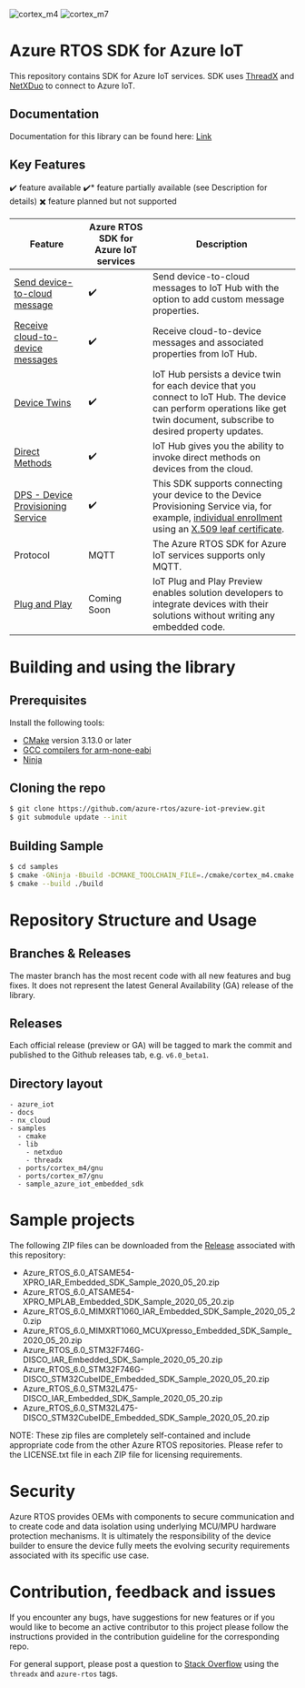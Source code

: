 ![cortex_m4](https://github.com/azure-rtos/azure-iot-preview/workflows/cortex_m4/badge.svg)
![cortex_m7](https://github.com/azure-rtos/azure-iot-preview/workflows/cortex_m7/badge.svg)

# Azure RTOS SDK for Azure IoT

This repository contains SDK for Azure IoT services. SDK uses [ThreadX](https://github.com/azure-rtos/threadx) and [NetXDuo](https://github.com/azure-rtos/netxduo) to connect to Azure IoT.

## Documentation

Documentation for this library can be found here: [Link](docs/azure_rtos_iot_sdk_api.md)

## Key Features

:heavy_check_mark: feature available  :heavy_check_mark:* feature partially available (see Description for details)  :heavy_multiplication_x: feature planned but not supported

Feature | Azure RTOS SDK for Azure IoT services  | Description
---------|----------|---------------------
 [Send device-to-cloud message](https://docs.microsoft.com/azure/iot-hub/iot-hub-devguide-messages-d2c) | :heavy_check_mark: | Send device-to-cloud messages to IoT Hub with the option to add custom message properties. 
 [Receive cloud-to-device messages](https://docs.microsoft.com/azure/iot-hub/iot-hub-devguide-messages-c2d) | :heavy_check_mark: | Receive cloud-to-device messages and associated properties from IoT Hub.   
 [Device Twins](https://docs.microsoft.com/azure/iot-hub/iot-hub-devguide-device-twins) | :heavy_check_mark: | IoT Hub persists a device twin for each device that you connect to IoT Hub.  The device can perform operations like get twin document, subscribe to desired property updates.
 [Direct Methods](https://docs.microsoft.com/azure/iot-hub/iot-hub-devguide-direct-methods) | :heavy_check_mark: | IoT Hub gives you the ability to invoke direct methods on devices from the cloud.  
 [DPS - Device Provisioning Service](https://docs.microsoft.com/azure/iot-dps/) | :heavy_check_mark: | This SDK supports connecting your device to the Device Provisioning Service via, for example, [individual enrollment](https://docs.microsoft.com/azure/iot-dps/concepts-service#enrollment) using an [X.509 leaf certificate](https://docs.microsoft.com/azure/iot-dps/concepts-security#leaf-certificate).  
 Protocol | MQTT | The Azure RTOS SDK for Azure IoT services supports only MQTT.
 [Plug and Play](https://docs.microsoft.com/en-us/azure/iot-pnp/overview-iot-plug-and-play) | Coming Soon | IoT Plug and Play Preview enables solution developers to integrate devices with their solutions without writing any embedded code. 

# Building and using the library

## Prerequisites

Install the following tools:

* [CMake](https://cmake.org/download/) version 3.13.0 or later
* [GCC compilers for arm-none-eabi](https://developer.arm.com/tools-and-software/open-source-software/developer-tools/gnu-toolchain/gnu-rm/downloads)
* [Ninja](https://ninja-build.org/)

## Cloning the repo

```bash
$ git clone https://github.com/azure-rtos/azure-iot-preview.git
$ git submodule update --init
```

## Building Sample

```bash
$ cd samples
$ cmake -GNinja -Bbuild -DCMAKE_TOOLCHAIN_FILE=./cmake/cortex_m4.cmake .
$ cmake --build ./build
```

# Repository Structure and Usage

## Branches & Releases

The master branch has the most recent code with all new features and bug fixes. It does not represent the latest General Availability (GA) release of the library.

## Releases

Each official release (preview or GA) will be tagged to mark the commit and published to the Github releases tab, e.g. `v6.0_beta1`.

## Directory layout

```
- azure_iot
- docs
- nx_cloud
- samples
  - cmake
  - lib
    - netxduo
    - threadx
  - ports/cortex_m4/gnu
  - ports/cortex_m7/gnu
  - sample_azure_iot_embedded_sdk
```

# Sample projects

The following ZIP files can be downloaded from the [Release](https://github.com/azure-rtos/azure-iot-preview/releases) associated with this repository:

* Azure_RTOS_6.0_ATSAME54-XPRO_IAR_Embedded_SDK_Sample_2020_05_20.zip
* Azure_RTOS_6.0_ATSAME54-XPRO_MPLAB_Embedded_SDK_Sample_2020_05_20.zip
* Azure_RTOS_6.0_MIMXRT1060_IAR_Embedded_SDK_Sample_2020_05_20.zip
* Azure_RTOS_6.0_MIMXRT1060_MCUXpresso_Embedded_SDK_Sample_2020_05_20.zip
* Azure_RTOS_6.0_STM32F746G-DISCO_IAR_Embedded_SDK_Sample_2020_05_20.zip
* Azure_RTOS_6.0_STM32F746G-DISCO_STM32CubeIDE_Embedded_SDK_Sample_2020_05_20.zip
* Azure_RTOS_6.0_STM32L475-DISCO_IAR_Embedded_SDK_Sample_2020_05_20.zip
* Azure_RTOS_6.0_STM32L475-DISCO_STM32CubeIDE_Embedded_SDK_Sample_2020_05_20.zip

NOTE: These zip files are completely self-contained and include appropriate
code from the other Azure RTOS repositories. Please refer to the LICENSE.txt file
in each ZIP file for licensing requirements.

# Security

Azure RTOS provides OEMs with components to secure communication and to create code and data isolation using underlying MCU/MPU hardware protection mechanisms. It is ultimately the responsibility of the device builder to ensure the device fully meets the evolving security requirements associated with its specific use case.

# Contribution, feedback and issues

If you encounter any bugs, have suggestions for new features or if you would like to become an active contributor to this project please follow the instructions provided in the contribution guideline for the corresponding repo.

For general support, please post a question to [Stack Overflow](http://stackoverflow.com/questions/tagged/azure-rtos+threadx) using the `threadx` and `azure-rtos` tags.